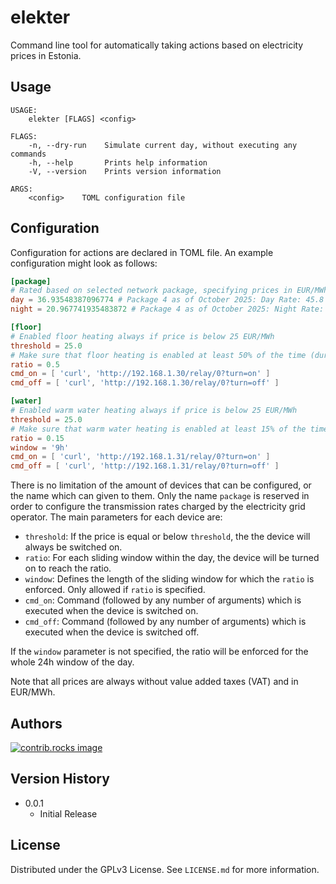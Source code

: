 # elekter

Command line tool for automatically taking actions based on electricity prices in Estonia.

## Usage

```
USAGE:
    elekter [FLAGS] <config>

FLAGS:
    -n, --dry-run    Simulate current day, without executing any commands
    -h, --help       Prints help information
    -V, --version    Prints version information

ARGS:
    <config>    TOML configuration file
```

## Configuration

Configuration for actions are declared in TOML file. An example configuration might look as follows:

```toml
[package]
# Rated based on selected network package, specifying prices in EUR/MWh without VAT
day = 36.93548387096774 # Package 4 as of October 2025: Day Rate: 45.8 EUR/MWh with VAT (24%)
night = 20.967741935483872 # Package 4 as of October 2025: Night Rate: 26 EUR/MWh with VAT (24%)

[floor]
# Enabled floor heating always if price is below 25 EUR/MWh
threshold = 25.0
# Make sure that floor heating is enabled at least 50% of the time (during one day)
ratio = 0.5
cmd_on = [ 'curl', 'http://192.168.1.30/relay/0?turn=on' ]
cmd_off = [ 'curl', 'http://192.168.1.30/relay/0?turn=off' ]

[water]
# Enabled warm water heating always if price is below 25 EUR/MWh
threshold = 25.0
# Make sure that warm water heating is enabled at least 15% of the time for all 9 hour sliding windows of the day
ratio = 0.15
window = '9h'
cmd_on = [ 'curl', 'http://192.168.1.31/relay/0?turn=on' ]
cmd_off = [ 'curl', 'http://192.168.1.31/relay/0?turn=off' ]
```

There is no limitation of the amount of devices that can be configured, or the name which can given to them. Only the name `package` is reserved in order to configure the transmission rates charged by the electricity grid operator. The main parameters for each device are:

* `threshold`: If the price is equal or below `threshold`, the the device will always be switched on.
* `ratio`: For each sliding window within the day, the device will be turned on to reach the ratio.
* `window`: Defines the length of the sliding window for which the `ratio` is enforced. Only allowed if `ratio` is specified.
* `cmd_on`: Command (followed by any number of arguments) which is executed when the device is switched on.
* `cmd_off`: Command (followed by any number of arguments) which is executed when the device is switched off.

If the `window` parameter is not specified, the ratio will be enforced for the whole 24h window of the day.

Note that all prices are always without value added taxes (VAT) and in EUR/MWh.

## Authors

<a href="https://github.com/danwue/elekter/graphs/contributors">
  <img src="https://contrib.rocks/image?repo=danwue/elekter" alt="contrib.rocks image" />
</a>

## Version History

* 0.0.1
    * Initial Release

## License

Distributed under the GPLv3 License. See `LICENSE.md` for more information.
